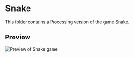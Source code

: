 # Snake
This folder contains a Processing version of the game Snake.

## Preview
![Preview of Snake game](https://media.giphy.com/media/SiEBs8zor0Ah68FNrZ/giphy.gif)